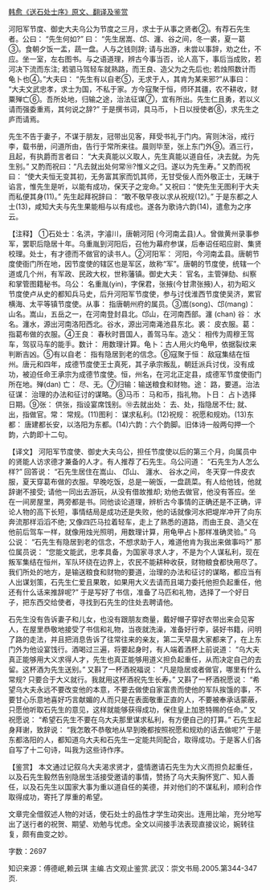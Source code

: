 [韩愈《送石处士序》原文、翻译及鉴赏](https://www.vrrw.net/wx/14113.html)

河阳军节度、御史大夫乌公为节度之三月，求士于从事之贤者②。有荐石先生者。公曰： “先生何如?” 曰： “先生居嵩、邙、瀍、谷之间，冬一裘，夏一葛③。食朝夕饭一盂，蔬一盘。人与之钱则辞; 请与出游，未尝以事辞，劝之仕，不应。坐一室，左右图书。与之语道理，辨古今事当否，论人高下，事后当成败，若河决下流而东注; 若驷马驾轻车就熟路，而王良、造父为之先后也; 若烛照数计而龟卜也④。”大夫曰： “先生有以自老⑤，无求于人，其肯为某来邪?”从事曰： “大夫文武忠孝，求士为国，不私于家。方今寇聚于恒，师环其疆，农不耕收，财粟殚亡⑥。吾所处地，归输之途，治法征谋⑦，宜有所出。先生仁且勇，若以义请而强委重焉，其何说之辞?” 于是撰书词，具马币，卜日以授使者⑧，求先生之庐而请焉。

先生不告于妻子，不谋于朋友，冠带出见客，拜受书礼于门内。宵则沐浴，戒行李，载书册，问道所由，告行于常所来往。晨则毕至，张上东门外⑨。酒三行，且起，有执爵而言者曰： “大夫真能以义取人，先生真能以道自任，决去就。为先生别。” 又酌而祝曰：“凡去就出处何常⑩?惟义之归。遂以为先生寿。” 又酌而祝曰： “使大夫恒无变其初，无务富其家而饥其师，无甘受佞人而外敬正士，无昧于谄言，惟先生是听，以能有成功，保天子之宠命。” 又祝曰：“使先生无图利于大夫而私便其身(11)。” 先生起拜祝辞曰： “敢不敬早夜以求从祝规(12)。” 于是东都之人士(13)，咸知大夫与先生果能相与以有成也。遂各为歌诗六韵(14)，遣愈为之序云。



【注释】 ①石处士：名洪，字濬川，唐朝河阳 (今河南孟县)人。曾做黄州录事参军，罢职后隐居十年。乌重胤到河阳后，召他为幕府参谋，后奉诏任昭应尉、集贤校理。处士，有才德而不做官的读书人。②河阳军： 河阳，今河南孟县。唐朝节度使衙门所在地，因节度使的辖区也是军区，故称“军”。唐朝的节度使，统辖一个道或几个州，有军政、民政大权，世称藩镇。御史大夫： 官名，主管弹劾、纠察和掌管图籍秘书。乌公： 名重胤(yin)，字保君，张掖(今甘肃张掖)人，初为昭义节度使卢从史的都知兵马史，后升河阳军节度使，参与讨伐淮西节度使吴济，累官横海、太平等镇节度使。从事： 指唐朝州府的属员。③嵩(song)、邙(mang)： 山名。嵩山，五岳之一，在河南登封县北。邙山，在河南西部。瀍 (chan) 谷： 水名。瀍水，源出河南洛阳西北。谷水，源出河南渑池县东北。裘： 皮衣服。葛： 指葛布做的衣服。④王良： 春秋时晋国人，善驾马车。造父： 相传为周穆王驾车，驾驭马车的能手。数计： 用数理计算。龟卜：古人用火灼龟甲，依据裂纹来判断吉凶。⑤有以自老： 指有隐居到老的信念。⑥寇聚于恒： 敌寇集结在恒州。唐元和四年，成德节度使王士真死，其子承宗叛乱，朝廷派兵讨伐，没有成功，被迫任命王承宗为成德节度使。恒，州名，在河北正定县，成德军节度使衙门所在地。殚(dan) 亡： 尽、无。⑦归输：输送粮食和财物。途： 路，要道。治法征谋： 治理的办法和征讨的谋略。⑧马币： 马和币，指礼物。卜日： 占卜选择日期。⑨张： 供张，指设宴席饯别。⑩去就出处： 去、处，指隐居不仕; 就、出，指做官。常： 常规。(11)图利： 谋求私利。(12)祝规： 祝愿和规劝。(13)东都： 唐建都长安，以洛阳为东都。(14)六韵：六个韵脚。旧体诗一般两句押一个韵，六韵即十二句。

【译文】 河阳军节度使、御史大夫乌公，担任节度使以后的第三个月，向属员中的贤能人访求德才兼备的人才。有人推荐了石先生。乌公问道： “石先生为人怎么样?” 回答说： “石先生居住在嵩山、 邙山、 瀍水、 谷水之间， 冬天穿一件皮衣服，夏天穿葛布做的衣服。早晚吃饭，总是一碗饭，一盘蔬菜。有人给他钱，他就辞谢不接受; 请他一同出去游玩，从没有借故推却; 劝他去做官，他没有答应。坐在一间房屋里，两旁都是书。同他谈论道理，辨析古今事情的正确还是不正确，评论人物的高下长短，事情结局是成功还是失败，他的话就像河水把堤岸冲开了向东奔流那样滔滔不绝; 又像四匹马拉着轻车，走上了熟悉的道路，而由王良、造父在他前后驾车一样，就像用烛光照明，用数理计算，用龟甲占卜那样准确灵验。” 乌公说： “石先生有隐居到老的信念，不想求助于人，难道他肯为我出来做事吗?” 那位属员说： “您能文能武，忠孝具备，为国家寻求人才，不是为个人谋私利，现在叛军集结在恒州，军队环绕在边界上，农民不能耕种收获，财物粮食都快用尽了。我们所处的地方，是输送粮食和财物的要道，治理的办法和征讨的谋略，都应当有人出谋划策，石先生仁爱且果敢，如果用大义去请而且竭力委托他担负起重任，他还有什么话来推辞呢?” 于是写好了书信，准备了马匹和礼物，选择了一个好日子，把东西交给使者，寻找到石先生的住处去聘请他。

石先生没有告诉妻子和儿女，也没有跟朋友商量，戴好帽子穿好衣带出来会见客人，在屋里恭敬地接受了书信和礼物，当夜就洗澡，准备好行李，装好书籍，问明了路的走法，并且把消息告诉了往常往来的亲友，第二天早晨大家都来了，在上东门外为他设宴饯行。酒喝过三遍，将要起身时，有人端着酒杯上前说道： “乌大夫真正能够用大义求得人才，先生也真正能够用道义担负起重任，从而决定自己的去留。这杯酒为先生送别。” 又斟了一杯酒祝福说： “凡是隐居或者做官，哪里有什么常规? 只要合于大义就行。我就用这杯酒祝先生长寿。” 又斟了一杯酒祝愿说： “希望乌大夫永远不要改变他的本意，不要去做使自家富贵而使他的军队挨饿的事，不要甘心乐意地喜好巧言献媚的人而只是在表面敬重正直的人，不要被奉承话蒙蔽，只愿他听取石先生的意见，这样就能够获得成功，保住皇上加恩特赐的任命。” 又祝愿说： “希望石先生不要在乌大夫那里谋求私利，有方便自己的打算。” 石先生起身拜谢，致辞说： “我怎敢不恭敬地从早到晚都按照祝愿和规劝的话去做呢?” 于是东都洛阳的人，都知道乌大夫和石先生一定能共同配合，取得成功。于是客人们各自写了十二句诗，叫我为这些诗作序。

【鉴赏】 本文通过记叙乌大夫渴求贤才，盛情邀请石先生为大义而担负起重任，以及石先生毅然告别隐居生活接受邀请的事情，赞扬了乌大夫胸怀宽广、知人善任，以及石先生以国家大事为重以道自任的美德，并对他们的不谋私利，顺利合作取得成功，寄托了厚重的希望。

文章完全借叙述人物的对话，使石处士的品性才学生动突出。连用比喻，充分地写出了送行者的祝贺、期望、劝勉与忧虑。全文以间接手法表现直接议论，婉转往复，颇有曲变之妙。

字数：2697

知识来源：傅德岷,赖云琪 主编.古文观止鉴赏.武汉：崇文书局.2005.第344-347页.

